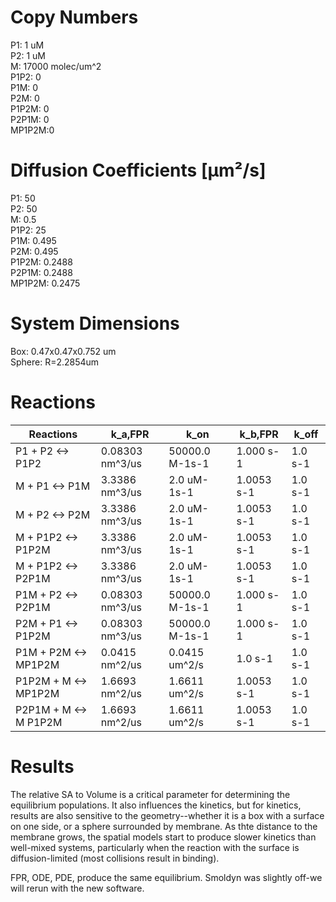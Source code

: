 # Copy Numbers  
P1: 1 uM  
P2: 1 uM  
M: 17000 molec/um^2  
P1P2: 0	  
P1M: 0  
P2M: 0  
P1P2M: 0  
P2P1M: 0  
MP1P2M:0  	

# Diffusion Coefficients [µm²/s]  
P1: 50  
P2: 50  
M: 0.5  
P1P2: 25  
P1M: 0.495  
P2M: 0.495  
P1P2M: 0.2488  
P2P1M: 0.2488  
MP1P2M: 0.2475  

# System Dimensions
Box: 0.47x0.47x0.752 um  
Sphere: R=2.2854um

# Reactions
				
| Reactions | k_a,FPR| k_on| k_b,FPR| k_off|
| --- | --- | --- | --- | --- |
| P1 + P2 <-> P1P2 | 0.08303 nm^3/us | 50000.0 M-1s-1 | 1.000 s-1 | 1.0 s-1 |  
| M + P1 <-> P1M | 3.3386 nm^3/us | 2.0 uM-1s-1 | 1.0053 s-1 | 1.0 s-1 |  
| M + P2 <-> P2M | 3.3386 nm^3/us | 2.0 uM-1s-1 | 1.0053 s-1 | 1.0 s-1 |  
|M + P1P2 <-> P1P2M|		3.3386 nm^3/us|	2.0 uM-1s-1|	1.0053 s-1|	1.0 s-1|
|M + P1P2 <-> P2P1M|		3.3386 nm^3/us|	2.0 uM-1s-1|	1.0053 s-1|	1.0 s-1|
|P1M + P2 <-> P2P1M|		0.08303 nm^3/us|	50000.0 M-1s-1|	1.000 s-1|	1.0 s-1|
|P2M + P1 <-> P1P2M|		0.08303 nm^3/us|	50000.0 M-1s-1|	1.000 s-1|	1.0 s-1|
|P1M + P2M <-> MP1P2M|		0.0415 nm^2/us|	0.0415 um^2/s|	1.0 s-1|	1.0 s-1|
|P1P2M + M <-> MP1P2M|		1.6693 nm^2/us|	1.6611 um^2/s|	1.0053 s-1|	1.0 s-1|
|P2P1M + M <-> M P1P2M|		1.6693 nm^2/us|	1.6611 um^2/s|	1.0053 s-1|	1.0 s-1|

# Results
The relative SA to Volume is a critical parameter for determining the equilibrium populations. It also influences the kinetics, but for kinetics, results are also sensitive to the geometry--whether it is a box with a surface on one side, or a sphere surrounded by membrane.
As thte distance to the membrane grows, the spatial models start to produce slower kinetics than well-mixed systems, particularly when the reaction with the surface is diffusion-limited (most collisions result in binding). 

FPR, ODE, PDE, produce the same equilibrium. Smoldyn was slightly off-we will rerun with the new software.
